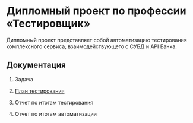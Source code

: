 # Дипломный проект по профессии «Тестировщик»

Дипломный проект представляет собой автоматизацию тестирования комплексного сервиса, взаимодействующего с СУБД и API Банка.

## Документация

1. Задача

2. [План тестирования](https://github.com/Inavono4ka/Diplom/blob/master/Plan.md)

3. Отчет по итогам тестирования

4. Отчет по итогам автоматизации

